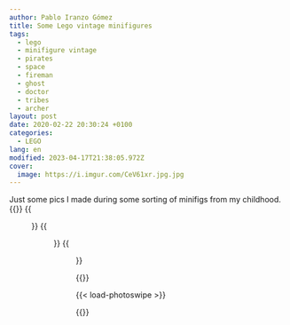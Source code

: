 ```yaml
---
author: Pablo Iranzo Gómez
title: Some Lego vintage minifigures
tags:
  - lego
  - minifigure vintage
  - pirates
  - space
  - fireman
  - ghost
  - doctor
  - tribes
  - archer
layout: post
date: 2020-02-22 20:30:24 +0100
categories:
  - LEGO
lang: en
modified: 2023-04-17T21:38:05.972Z
cover:
  image: https://i.imgur.com/CeV61xr.jpg.jpg
---
```


Just some pics I made during some sorting of minifigs from my childhood.
{{<gallery>}}
{{<figure src="https://i.imgur.com/CeV61xrt.jpg" link="https://i.imgur.com/CeV61xr.jpg.jpg" alt="Space minifigures" >}}
{{<figure src="https://i.imgur.com/pfYEfGJt.jpg" link="https://i.imgur.com/pfYEfGJ.jpg.jpg" alt="Pirates, doctors and firefighters" >}}
{{<figure src="https://i.imgur.com/4X7sNU8t.jpg" link="https://i.imgur.com/4X7sNU8.jpg.jpg" alt="Archer, ghost, soldiers and tribal" >}}

{{</gallery>}}

{{< load-photoswipe >}}

{{<enjoy>}}
